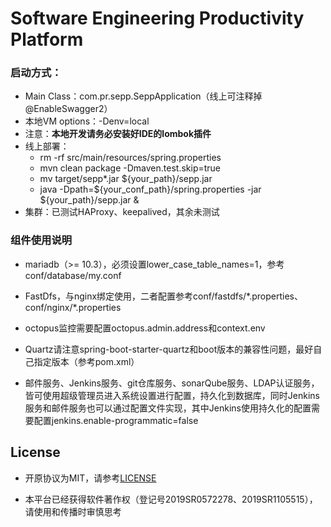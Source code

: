 # Software Engineering Productivity Platform #

### 启动方式：

- Main Class：com.pr.sepp.SeppApplication（线上可注释掉@EnableSwagger2）
- 本地VM options：-Denv=local
- 注意：<b>本地开发请务必安装好IDE的lombok插件</b>
- 线上部署：
    - rm -rf src/main/resources/spring.properties
    - mvn clean package -Dmaven.test.skip=true
    - mv target/sepp*.jar ${your_path}/sepp.jar
    - java -Dpath=${your_conf_path}/spring.properties -jar ${your_path}/sepp.jar &
- 集群：已测试HAProxy、keepalived，其余未测试

### 组件使用说明
- mariadb（>= 10.3），必须设置lower_case_table_names=1，参考conf/database/my.conf

- FastDfs，与nginx绑定使用，二者配置参考conf/fastdfs/\*.properties、conf/nginx/\*.properties

- octopus监控需要配置octopus.admin.address和context.env

- Quartz请注意spring-boot-starter-quartz和boot版本的兼容性问题，最好自己指定版本（参考pom.xml）

- 邮件服务、Jenkins服务、git仓库服务、sonarQube服务、LDAP认证服务，皆可使用超级管理员进入系统设置进行配置，持久化到数据库，同时Jenkins服务和邮件服务也可以通过配置文件实现，其中Jenkins使用持久化的配置需要配置jenkins.enable-programmatic=false

## License

- 开原协议为MIT，请参考[LICENSE](./LICENSE)

- 本平台已经获得软件著作权（登记号2019SR0572278、2019SR1105515），请使用和传播时审慎思考
